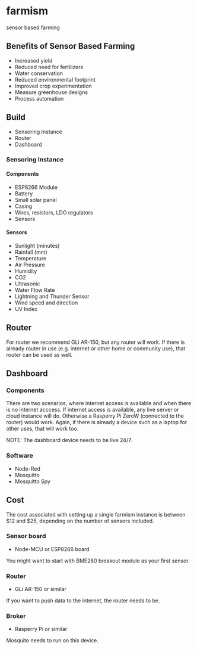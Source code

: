 # farmism
sensor based farming

## Benefits of Sensor Based Farming

- Increased yield 
- Reduced need for fertilizers
- Water conservation
- Reduced environmental footprint
- Improved crop experimentation
- Measure greenhouse designs
- Process automation

## Build 

- Sensoring Instance
- Router
- Dashboard

### Sensoring Instance

#### Components 

- ESP8266 Module 
- Battery
- Small solar panel 
- Casing
- Wires, resistors, LDO regulators
- Sensors

#### Sensors

- Sunlight (minutes)
- Rainfall (mm) 
- Temperature
- Air Pressure
- Humidity
- CO2 
- Ultrasonic
- Water Flow Rate
- Lightning and Thunder Sensor 
- Wind speed and direction
- UV Index

## Router

For router we recommend GLi AR-150, but any router will work. If there is already router in use (e.g. internet or other home or community use), that router can be used as well.

## Dashboard

### Components 

There are two scenarios; where internet access is available and when there is no internet acccess. If internet access is available, any live server or cloud instance will do. Otherwise a Rasperry Pi ZeroW (connected to the router) would work. Again, if there is already a device such as a laptop for other uses, that will work too. 

NOTE: The dashboard device needs to be live 24/7.

### Software

- Node-Red
- Mosquitto 
- Mosquitto Spy


## Cost

The cost associated with setting up a single farmism instance is between $12 and $25, depending on the number of sensors included.


### Sensor board

- Node-MCU or ESP8266 board

You might want to start with BME280 breakout module as your first sensor.

### Router 

- GLi AR-150 or similar 

If you want to push data to the internet, the router needs to be. 

### Broker 

- Rasperry Pi or similar

Mosquito needs to run on this device. 

